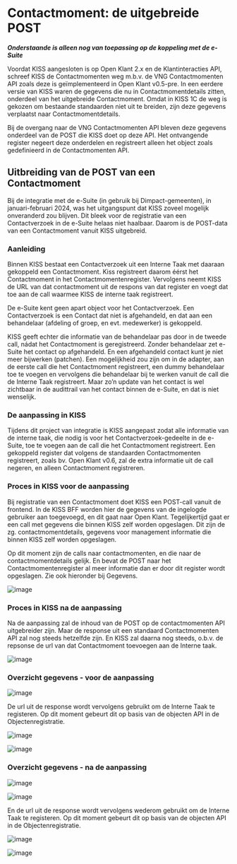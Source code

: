 # Contactmoment: de uitgebreide POST

_**Onderstaande is alleen nog van toepassing op de koppeling met de e-Suite**_

Voordat KISS aangesloten is op Open Klant 2.x en de Klantinteracties API, schreef KISS de Contactmomenten weg m.b.v. de VNG Contactmomenten API zoals deze is geïmplementeerd in Open Klant v0.5-pre. In een eerdere versie van KISS waren de gegevens die nu in Contactmomentdetails zitten, onderdeel van het uitgebreide Contactmoment. Omdat in KISS 1C de weg is gekozen om bestaande standaarden niet uit te breiden, zijn deze gegevens verplaatst naar Contactmomentdetails.

Bij de overgang naar de VNG Contactmomenten API bleven deze gegevens onderdeel van de POST die KISS doet op deze API. Het ontvangende register negeert deze onderdelen en registreert alleen het object zoals gedefinieerd in de Contactmomenten API.


## Uitbreiding van de POST van een Contactmoment
Bij de integratie met de e-Suite (in gebruik bij Dimpact-gemeenten), in januari-februari 2024, was het uitgangspunt dat KISS zoveel mogelijk onveranderd zou blijven. Dit bleek voor de registratie van een Contactverzoek in de e-Suite helaas niet haalbaar. Daarom is de  POST-data van een Contactmoment vanuit KISS uitgebreid.

### Aanleiding
Binnen KISS bestaat een Contactverzoek uit een Interne Taak met daaraan gekoppeld een Contactmoment. Kiss registreert daarom éérst het Contactmoment in het Contactmomentenregister. Vervolgens neemt KISS de URL van dat contactmoment uit de respons van dat register en voegt dat toe  aan de call waarmee KISS de interne taak registreert.

De e-Suite kent geen apart object voor het Contactverzoek. Een Contactverzoek is een Contact dat niet is afgehandeld, en dat aan een behandelaar (afdeling of groep, en evt. medewerker) is gekoppeld.

KISS geeft echter die informatie van de behandelaar  pas door in de tweede call, nádat het Contactmoment is geregistreerd. Zonder behandelaar zet e-Suite het contact op afgehandeld. En een afgehandeld contact kunt je niet meer bijwerken (patchen). Een mogelijkheid zou zijn om in de adapter, aan de eerste call die het Contactmoment registreert, een dummy behandelaar toe te voegen en vervolgens die behandelaar bij te werken vanuit de call die de Interne Taak registreert. Maar zo’n update van het contact is wel zichtbaar in de audittrail van het contact binnen de e-Suite, en dat is niet wenselijk.

### De aanpassing in KISS
Tijdens dit project van integratie is KISS aangepast zodat alle informatie van de interne taak, die nodig is voor het Contactverzoek-gedeelte in de e-Suite, toe te voegen aan de call die het Contactmoment registreert. Een gekoppeld register dat volgens de standaarden Contactmomenten registreert, zoals bv. Open Klant v0.6, zal de extra informatie uit de call negeren, en alleen Contactmoment registreren.

### Proces in KISS voor de aanpassing
Bij registratie van een Contactmoment doet KISS een POST-call vanuit de frontend. In de KISS BFF worden hier de gegevens van de ingelogde gebruiker aan toegevoegd, en dit gaat naar Open Klant. Tegelijkertijd gaat er een call met gegevens die binnen KISS zelf worden opgeslagen. Dit zijn de zg. contactmomentdetails, gegevens voor management informatie die binnen KISS zelf worden opgeslagen.

Op dit moment zijn de calls naar contactmomenten, en die naar de contactmomentdetails gelijk. En bevat de POST naar het Contactmomentenregister al meer informatie dan er door dit register wordt opgeslagen. Zie ook hieronder bij Gegevens.

![image](https://raw.githubusercontent.com/Klantinteractie-Servicesysteem/.github/refs/heads/main/docs/images/contactmoment/uitbreidingcontactmoment-01.png)


### Proces in KISS na de aanpassing
Na de aanpassing zal de inhoud van de POST op de contactmomenten API uitgebreider zijn. Maar de response uit een standaard Contactmomenten API zal nog steeds hetzelfde zijn. En KISS zal daarna nog steeds, o.b.v. de repsonse de url van dat Contactmoment toevoegen aan de Interne taak.

![image](https://raw.githubusercontent.com/Klantinteractie-Servicesysteem/.github/refs/heads/main/docs/images/contactmoment/uitbreidingcontactmoment-02.png)



### Overzicht gegevens - voor de aanpassing

![image](https://raw.githubusercontent.com/Klantinteractie-Servicesysteem/.github/refs/heads/main/docs/images/contactmoment/uitbreidingcontactmoment-03.png)

De url uit de response wordt vervolgens gebruikt om de Interne Taak te registeren. Op dit moment gebeurt dit op basis van de objecten API in de Objectenregistratie.

![image](https://raw.githubusercontent.com/Klantinteractie-Servicesysteem/.github/refs/heads/main/docs/images/contactmoment/uitbreidingcontactmoment-04.png)

![image](https://raw.githubusercontent.com/Klantinteractie-Servicesysteem/.github/refs/heads/main/docs/images/contactmoment/uitbreidingcontactmoment-05.png)


### Overzicht gegevens - na de aanpassing
![image](https://raw.githubusercontent.com/Klantinteractie-Servicesysteem/.github/refs/heads/main/docs/images/contactmoment/uitbreidingcontactmoment-06.png)

![image](https://raw.githubusercontent.com/Klantinteractie-Servicesysteem/.github/refs/heads/main/docs/images/contactmoment/uitbreidingcontactmoment-07.png)

En de url uit de response wordt vervolgens wederom gebruikt om de Interne Taak te registeren. Op dit moment gebeurt dit op basis van de objecten API in de Objectenregistratie.

![image](https://raw.githubusercontent.com/Klantinteractie-Servicesysteem/.github/refs/heads/main/docs/images/contactmoment/uitbreidingcontactmoment-04.png)

![image](https://raw.githubusercontent.com/Klantinteractie-Servicesysteem/.github/refs/heads/main/docs/images/contactmoment/uitbreidingcontactmoment-05.png)






